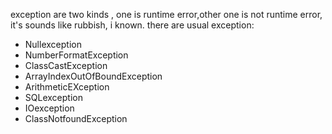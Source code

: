 exception are two kinds ,
one is runtime error,other one is not runtime error,
it's sounds like rubbish, i known.
there are usual exception:
* Nullexception
* NumberFormatException
* ClassCastException
* ArrayIndexOutOfBoundException
* ArithmeticEXception
* SQLexception
* IOexception
* ClassNotfoundException